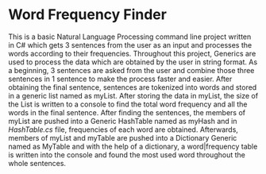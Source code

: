 # Word Frequency Finder
This is a basic Natural Language Processing command line project written in C# which gets 3 sentences from the user as an input and processes the words according to their frequencies.
Throughout this project, Generics are used to process the data which are obtained by the user in string format. As a beginning, 3 sentences are asked from the user and combine those three sentences in 1 sentence to make the process faster and easier. After obtaining the final sentence, sentences are tokenized into words and stored in a generic list named as myList. After storing the data in myList, the size of the List is written to a console to find the total word frequency and all the words in the final sentence. After finding the sentences, the members of myList are pushed into a Generic HashTable named as myHash and in *HashTable.cs* file, frequencies of each word are obtained. Afterwards, members of myList and myTable are pushed into a Dictionary Generic named as MyTable and with the help of a dictionary, a word|frequency table is written into the console and found the most used word throughout the whole sentences.

